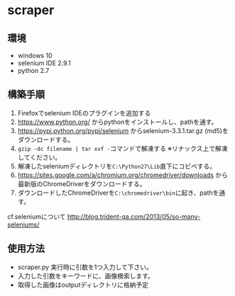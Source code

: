 # scraper  

## 環境  
* windows 10
* selenium IDE 2.9.1  
* python 2.7  

## 構築手順  

1. Firefoxでselenium IDEのプラグインを追加する
2. <https://www.python.org/> からpythonをインストールし、pathを通す。  
3. <https://pypi.python.org/pypi/selenium> からselenium-3.3.1.tar.gz (md5)をダウンロードする。  
4. `gzip -dc filename | tar xvf -`コマンドで解凍する ※リナックス上で解凍してください。  
5. 解凍したseleniumディレクトリを`C:\Python27\Lib`直下にコピペする。  
6. <https://sites.google.com/a/chromium.org/chromedriver/downloads> から最新版のChromeDriverをダウンロードする。  
7. ダウンロードしたChromeDriverを`C:\chromedriver\bin`に起き、pathを通す。  

cf.seleniumについて
<http://blog.trident-qa.com/2013/05/so-many-seleniums/>

## 使用方法  
* scraper.py 実行時に引数を1つ入力して下さい。  
* 入力した引数をキーワードに、画像検索します。  
* 取得した画像はoutputディレクトリに格納予定  
